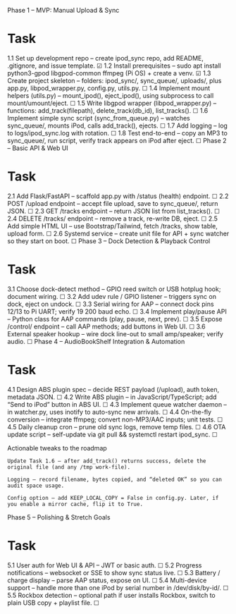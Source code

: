 Phase 1 – MVP: Manual Upload & Sync
#	Task	
1.1	Set up development repo – create ipod_sync repo, add README, .gitignore, and issue template. ☑
1.2     Install prerequisites – sudo apt install python3-gpod libgpod-common ffmpeg (Pi OS) + create a venv.    ☑
1.3	Create project skeleton – folders: ipod_sync/, sync_queue/, uploads/, plus app.py, libpod_wrapper.py, config.py, utils.py.	☐
1.4	Implement mount helpers (utils.py) – mount_ipod(), eject_ipod(), using subprocess to call mount/umount/eject.	☐
1.5	Write libgpod wrapper (libpod_wrapper.py) – functions: add_track(filepath), delete_track(db_id), list_tracks().	☐
1.6	Implement simple sync script (sync_from_queue.py) – watches sync_queue/, mounts iPod, calls add_track(), ejects.	☐
1.7	Add logging – log to logs/ipod_sync.log with rotation.	☐
1.8	Test end-to-end – copy an MP3 to sync_queue/, run script, verify track appears on iPod after eject.	☐
Phase 2 – Basic API & Web UI
#	Task	
2.1	Add Flask/FastAPI – scaffold app.py with /status (health) endpoint.	☐
2.2	POST /upload endpoint – accept file upload, save to sync_queue/, return JSON.	☐
2.3	GET /tracks endpoint – return JSON list from list_tracks().	☐
2.4	DELETE /tracks/<id> endpoint – remove a track, re-write DB, eject.	☐
2.5	Add simple HTML UI – use Bootstrap/Tailwind, fetch /tracks, show table, upload form.	☐
2.6	Systemd service – create unit file for API + sync watcher so they start on boot.	☐
Phase 3 – Dock Detection & Playback Control
#	Task	
3.1	Choose dock-detect method – GPIO reed switch or USB hotplug hook; document wiring.	☐
3.2	Add udev rule / GPIO listener – triggers sync on dock, eject on undock.	☐
3.3	Serial wiring for AAP – connect dock pins 12/13 to Pi UART; verify 19 200 baud echo.	☐
3.4	Implement play/pause API – Python class for AAP commands (play, pause, next, prev).	☐
3.5	Expose /control/<cmd> endpoint – call AAP methods; add buttons in Web UI.	☐
3.6	External speaker hookup – wire dock line-out to small amp/speaker; verify audio.	☐
Phase 4 – AudioBookShelf Integration & Automation
#	Task	
4.1	Design ABS plugin spec – decide REST payload (/upload), auth token, metadata JSON.	☐
4.2	Write ABS plugin – in JavaScript/TypeScript; add “Send to iPod” button in ABS UI.	☐
4.3	Implement queue watcher daemon – in watcher.py, uses inotify to auto-sync new arrivals.	☐
4.4	On-the-fly conversion – integrate ffmpeg; convert non-MP3/AAC inputs; unit tests.	☐
4.5	Daily cleanup cron – prune old sync logs, remove temp files.	☐
4.6	OTA update script – self-update via git pull && systemctl restart ipod_sync.	☐

Actionable tweaks to the roadmap

    Update Task 1.6 – after add_track() returns success, delete the original file (and any /tmp work-file).

    Logging – record filename, bytes copied, and “deleted OK” so you can audit space usage.

    Config option – add KEEP_LOCAL_COPY = False in config.py. Later, if you enable a mirror cache, flip it to True.

Phase 5 – Polishing & Stretch Goals
#	Task	
5.1	User auth for Web UI & API – JWT or basic auth.	☐
5.2	Progress notifications – websocket or SSE to show sync status live.	☐
5.3	Battery / charge display – parse AAP status, expose on UI.	☐
5.4	Multi-device support – handle more than one iPod by serial number in /dev/disk/by-id/.	☐
5.5	Rockbox detection – optional path if user installs Rockbox, switch to plain USB copy + playlist file.	☐

